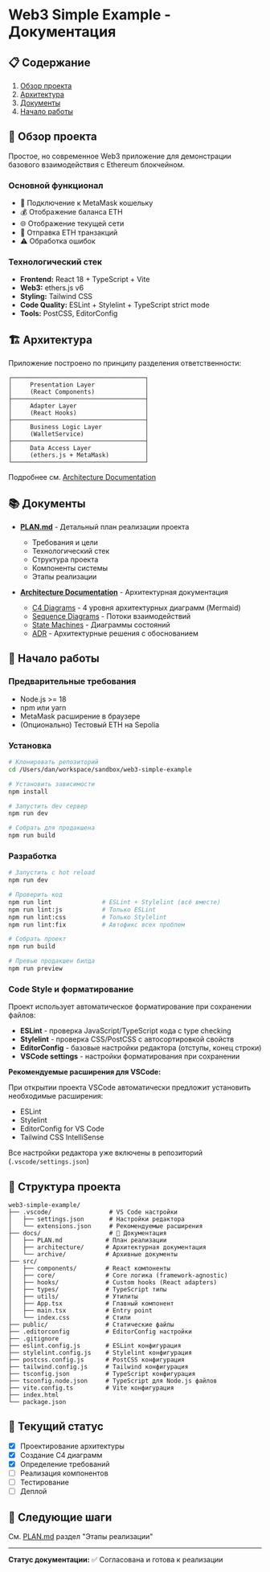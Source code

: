 # Web3 Simple Example - Документация

## 📋 Содержание

1. [Обзор проекта](#-обзор-проекта)
2. [Архитектура](#-архитектура)
3. [Документы](#-документы)
4. [Начало работы](#-начало-работы)

## 🎯 Обзор проекта

Простое, но современное Web3 приложение для демонстрации базового взаимодействия с Ethereum блокчейном.

### Основной функционал

- 🔌 Подключение к MetaMask кошельку
- 💰 Отображение баланса ETH
- 🌐 Отображение текущей сети
- 💸 Отправка ETH транзакций
- ⚠️ Обработка ошибок

### Технологический стек

- **Frontend:** React 18 + TypeScript + Vite
- **Web3:** ethers.js v6
- **Styling:** Tailwind CSS
- **Code Quality:** ESLint + Stylelint + TypeScript strict mode
- **Tools:** PostCSS, EditorConfig

## 🏗 Архитектура

Приложение построено по принципу разделения ответственности:

```text
┌─────────────────────────────────────┐
│     Presentation Layer              │
│     (React Components)              │
├─────────────────────────────────────┤
│     Adapter Layer                   │
│     (React Hooks)                   │
├─────────────────────────────────────┤
│     Business Logic Layer            │
│     (WalletService)                 │
├─────────────────────────────────────┤
│     Data Access Layer               │
│     (ethers.js + MetaMask)          │
└─────────────────────────────────────┘
```

Подробнее см. [Architecture Documentation](./docs/architecture/README.md)

## 📚 Документы

- **[PLAN.md](./docs/PLAN.md)** - Детальный план реализации проекта
  - Требования и цели
  - Технологический стек
  - Структура проекта
  - Компоненты системы
  - Этапы реализации

- **[Architecture Documentation](./docs/architecture/README.md)** - Архитектурная документация
  - [C4 Diagrams](./docs/architecture/c4-diagrams/) - 4 уровня архитектурных диаграмм (Mermaid)
  - [Sequence Diagrams](./docs/architecture/sequences/) - Потоки взаимодействий
  - [State Machines](./docs/architecture/state-machines/) - Диаграммы состояний
  - [ADR](./docs/architecture/adrs/) - Архитектурные решения с обоснованием

## 🚀 Начало работы

### Предварительные требования

- Node.js >= 18
- npm или yarn
- MetaMask расширение в браузере
- (Опционально) Тестовый ETH на Sepolia

### Установка

```bash
# Клонировать репозиторий
cd /Users/dan/workspace/sandbox/web3-simple-example

# Установить зависимости
npm install

# Запустить dev сервер
npm run dev

# Собрать для продакшена
npm run build
```

### Разработка

```bash
# Запустить с hot reload
npm run dev

# Проверить код
npm run lint              # ESLint + Stylelint (всё вместе)
npm run lint:js           # Только ESLint
npm run lint:css          # Только Stylelint
npm run lint:fix          # Автофикс всех проблем

# Собрать проект
npm run build

# Превью продакшен билда
npm run preview
```

### Code Style и форматирование

Проект использует автоматическое форматирование при сохранении файлов:

- **ESLint** - проверка JavaScript/TypeScript кода с type checking
- **Stylelint** - проверка CSS/PostCSS с автосортировкой свойств
- **EditorConfig** - базовые настройки редактора (отступы, конец строки)
- **VSCode settings** - настройки форматирования при сохранении

**Рекомендуемые расширения для VSCode:**

При открытии проекта VSCode автоматически предложит установить необходимые расширения:

- ESLint
- Stylelint
- EditorConfig for VS Code
- Tailwind CSS IntelliSense

Все настройки редактора уже включены в репозиторий (`.vscode/settings.json`)

## 📁 Структура проекта

```text
web3-simple-example/
├── .vscode/                # VS Code настройки
│   ├── settings.json       # Настройки редактора
│   └── extensions.json     # Рекомендуемые расширения
├── docs/                   # 📖 Документация
│   ├── PLAN.md            # План реализации
│   ├── architecture/      # Архитектурная документация
│   └── archive/           # Архивные документы
├── src/
│   ├── components/        # React компоненты
│   ├── core/              # Core логика (framework-agnostic)
│   ├── hooks/             # Custom hooks (React adapters)
│   ├── types/             # TypeScript типы
│   ├── utils/             # Утилиты
│   ├── App.tsx            # Главный компонент
│   ├── main.tsx           # Entry point
│   └── index.css          # Стили
├── public/                # Статические файлы
├── .editorconfig          # EditorConfig настройки
├── .gitignore
├── eslint.config.js       # ESLint конфигурация
├── stylelint.config.js    # Stylelint конфигурация
├── postcss.config.js      # PostCSS конфигурация
├── tailwind.config.js     # Tailwind конфигурация
├── tsconfig.json          # TypeScript конфигурация
├── tsconfig.node.json     # TypeScript для Node.js файлов
├── vite.config.ts         # Vite конфигурация
├── index.html
└── package.json
```

## 🔄 Текущий статус

- [x] Проектирование архитектуры
- [x] Создание C4 диаграмм
- [x] Определение требований
- [ ] Реализация компонентов
- [ ] Тестирование
- [ ] Деплой

## 📝 Следующие шаги

См. [PLAN.md](./docs/PLAN.md) раздел "Этапы реализации"

---

**Статус документации:** ✅ Согласована и готова к реализации

